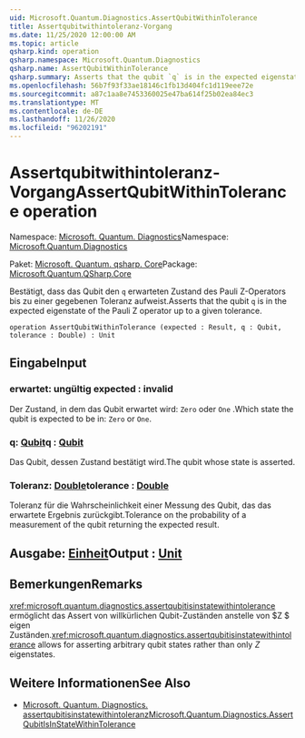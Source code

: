 ```yaml
---
uid: Microsoft.Quantum.Diagnostics.AssertQubitWithinTolerance
title: Assertqubitwithintoleranz-Vorgang
ms.date: 11/25/2020 12:00:00 AM
ms.topic: article
qsharp.kind: operation
qsharp.namespace: Microsoft.Quantum.Diagnostics
qsharp.name: AssertQubitWithinTolerance
qsharp.summary: Asserts that the qubit `q` is in the expected eigenstate of the Pauli Z operator up to a given tolerance.
ms.openlocfilehash: 56b7f93f33ae18146c1fb13d404fc1d119eee72e
ms.sourcegitcommit: a87c1aa8e7453360025e47ba614f25b02ea84ec3
ms.translationtype: MT
ms.contentlocale: de-DE
ms.lasthandoff: 11/26/2020
ms.locfileid: "96202191"
---
```

# <a name="assertqubitwithintolerance-operation"></a><span data-ttu-id="51dee-102">Assertqubitwithintoleranz-Vorgang</span><span class="sxs-lookup"><span data-stu-id="51dee-102">AssertQubitWithinTolerance operation</span></span>

<span data-ttu-id="51dee-103">Namespace: [Microsoft. Quantum. Diagnostics](xref:Microsoft.Quantum.Diagnostics)</span><span class="sxs-lookup"><span data-stu-id="51dee-103">Namespace: [Microsoft.Quantum.Diagnostics](xref:Microsoft.Quantum.Diagnostics)</span></span>

<span data-ttu-id="51dee-104">Paket: [Microsoft. Quantum. qsharp. Core](https://nuget.org/packages/Microsoft.Quantum.QSharp.Core)</span><span class="sxs-lookup"><span data-stu-id="51dee-104">Package: [Microsoft.Quantum.QSharp.Core](https://nuget.org/packages/Microsoft.Quantum.QSharp.Core)</span></span>


<span data-ttu-id="51dee-105">Bestätigt, dass das Qubit den `q` erwarteten Zustand des Pauli Z-Operators bis zu einer gegebenen Toleranz aufweist.</span><span class="sxs-lookup"><span data-stu-id="51dee-105">Asserts that the qubit `q` is in the expected eigenstate of the Pauli Z operator up to a given tolerance.</span></span>

```qsharp
operation AssertQubitWithinTolerance (expected : Result, q : Qubit, tolerance : Double) : Unit
```


## <a name="input"></a><span data-ttu-id="51dee-106">Eingabe</span><span class="sxs-lookup"><span data-stu-id="51dee-106">Input</span></span>

### <a name="expected--__invalidresult__"></a><span data-ttu-id="51dee-107">erwartet: __ungültig <Result>__</span><span class="sxs-lookup"><span data-stu-id="51dee-107">expected : __invalid<Result>__</span></span>

<span data-ttu-id="51dee-108">Der Zustand, in dem das Qubit erwartet wird: `Zero` oder `One` .</span><span class="sxs-lookup"><span data-stu-id="51dee-108">Which state the qubit is expected to be in: `Zero` or `One`.</span></span>


### <a name="q--qubit"></a><span data-ttu-id="51dee-109">q: [Qubit](xref:microsoft.quantum.lang-ref.qubit)</span><span class="sxs-lookup"><span data-stu-id="51dee-109">q : [Qubit](xref:microsoft.quantum.lang-ref.qubit)</span></span>

<span data-ttu-id="51dee-110">Das Qubit, dessen Zustand bestätigt wird.</span><span class="sxs-lookup"><span data-stu-id="51dee-110">The qubit whose state is asserted.</span></span>


### <a name="tolerance--double"></a><span data-ttu-id="51dee-111">Toleranz: [Double](xref:microsoft.quantum.lang-ref.double)</span><span class="sxs-lookup"><span data-stu-id="51dee-111">tolerance : [Double](xref:microsoft.quantum.lang-ref.double)</span></span>

<span data-ttu-id="51dee-112">Toleranz für die Wahrscheinlichkeit einer Messung des Qubit, das das erwartete Ergebnis zurückgibt.</span><span class="sxs-lookup"><span data-stu-id="51dee-112">Tolerance on the probability of a measurement of the qubit returning the expected result.</span></span>



## <a name="output--unit"></a><span data-ttu-id="51dee-113">Ausgabe: [Einheit](xref:microsoft.quantum.lang-ref.unit)</span><span class="sxs-lookup"><span data-stu-id="51dee-113">Output : [Unit](xref:microsoft.quantum.lang-ref.unit)</span></span>



## <a name="remarks"></a><span data-ttu-id="51dee-114">Bemerkungen</span><span class="sxs-lookup"><span data-stu-id="51dee-114">Remarks</span></span>

<span data-ttu-id="51dee-115"><xref:microsoft.quantum.diagnostics.assertqubitisinstatewithintolerance> ermöglicht das Assert von willkürlichen Qubit-Zuständen anstelle von $Z $ eigen Zuständen.</span><span class="sxs-lookup"><span data-stu-id="51dee-115"><xref:microsoft.quantum.diagnostics.assertqubitisinstatewithintolerance> allows for asserting arbitrary qubit states rather than only $Z$ eigenstates.</span></span>

## <a name="see-also"></a><span data-ttu-id="51dee-116">Weitere Informationen</span><span class="sxs-lookup"><span data-stu-id="51dee-116">See Also</span></span>

- [<span data-ttu-id="51dee-117">Microsoft. Quantum. Diagnostics. assertqubitisinstatewithintoleranz</span><span class="sxs-lookup"><span data-stu-id="51dee-117">Microsoft.Quantum.Diagnostics.AssertQubitIsInStateWithinTolerance</span></span>](xref:Microsoft.Quantum.Diagnostics.AssertQubitIsInStateWithinTolerance)